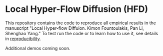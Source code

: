 # Local Hyper-Flow Diffusion (HFD)

This repository contains the code to reproduce all empirical results in the manuscript "Local Hyper-flow Diffuion. Kimon Fountoulakis, Pan Li, Shenghao Yang." To test run the code or to learn how to use it, see details in [reproducibility](https://github.com/s-h-yang/pNormFlowDiffusion/tree/master/reproducibility).

Additional demos coming soon.
